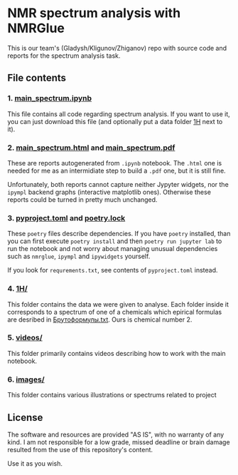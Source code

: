 # NMR spectrum analysis with NMRGlue

This is our team's (Gladysh/Kligunov/Zhiganov) repo with source code and reports for the spectrum analysis task.

## File contents

### 1. [main_spectrum.ipynb](main_spectrum.ipynb)

This file contains all code regarding spectrum analysis. If you want to use it, you can just download this file (and optionally put a data folder [1H](1H) next to it). 

### 2. [main_spectrum.html](main_spectrum.html) and [main_spectrum.pdf](main_spectrum.pdf)

These are reports autogenerated from `.ipynb` notebook. The `.html` one is needed for me as an intermidiate step to build a `.pdf` one, but it is still fine.

Unfortunately, both reports cannot capture neither Jypyter widgets, nor the `ipympl` backend graphs (interactive matplotlib ones). Otherwise these reports could be turned in pretty much unchanged.

### 3. [pyproject.toml](pyproject.toml) and [poetry.lock](poetry.lock)

These `poetry` files describe dependencies. If you have `poetry` installed, than you can first execute `poetry install` and then `poetry run jupyter lab` to run the notebook and not worry about managing unusual dependencies such as `nmrglue`, `ipympl` and `ipywidgets` yourself.

If you look for `requrements.txt`, see contents of `pyproject.toml` instead.

### 4. [1H/](1H)

This folder contains the data we were given to analyse. Each folder inside it corresponds to a spectrum of one of a chemicals which epirical formulas are desribed in [Брутоформулы.txt](/1H/Брутоформулы.txt). Ours is chemical number 2.

### 5. [videos/](videos)

This folder primarily contains videos describing how to work with the main notebook.

### 6. [images/](images)

This folder contains various illustrations or spectrums related to project

## License

The software and resources are provided "AS IS", with no warranty of any kind. I am not responsible for a low grade, missed deadline or brain damage resulted from the use of this repository's content.

Use it as you wish.


